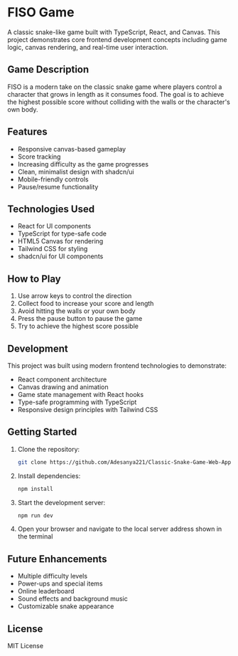 # FISO Game

A classic snake-like game built with TypeScript, React, and Canvas. This project demonstrates core frontend development concepts including game logic, canvas rendering, and real-time user interaction.

## Game Description

FISO is a modern take on the classic snake game where players control a character that grows in length as it consumes food. The goal is to achieve the highest possible score without colliding with the walls or the character's own body.

## Features

- Responsive canvas-based gameplay
- Score tracking
- Increasing difficulty as the game progresses
- Clean, minimalist design with shadcn/ui
- Mobile-friendly controls
- Pause/resume functionality

## Technologies Used

- React for UI components
- TypeScript for type-safe code
- HTML5 Canvas for rendering
- Tailwind CSS for styling
- shadcn/ui for UI components

## How to Play

1. Use arrow keys to control the direction
2. Collect food to increase your score and length
3. Avoid hitting the walls or your own body
4. Press the pause button to pause the game
5. Try to achieve the highest score possible

## Development

This project was built using modern frontend technologies to demonstrate:
- React component architecture
- Canvas drawing and animation
- Game state management with React hooks
- Type-safe programming with TypeScript
- Responsive design principles with Tailwind CSS

## Getting Started

1. Clone the repository:
   ```sh
   git clone https://github.com/Adesanya221/Classic-Snake-Game-Web-App.git
   ```

2. Install dependencies:
   ```sh
   npm install
   ```

3. Start the development server:
   ```sh
   npm run dev
   ```

4. Open your browser and navigate to the local server address shown in the terminal

## Future Enhancements

- Multiple difficulty levels
- Power-ups and special items
- Online leaderboard
- Sound effects and background music
- Customizable snake appearance

## License

MIT License
